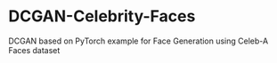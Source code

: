 # DCGAN-Celebrity-Faces
DCGAN based on PyTorch example for Face Generation using Celeb-A Faces dataset
